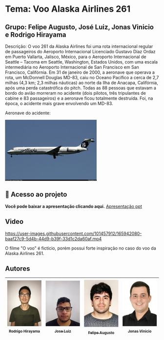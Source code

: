 # Tema: Voo Alaska Airlines 261

## Grupo: Felipe Augusto, José Luiz, Jonas Vinicio e Rodrigo Hirayama

Descrição: O voo 261 da Alaska Airlines foi uma rota internacional regular de passageiros do Aeroporto Internacional
Licenciado Gustavo Díaz Ordaz em Puerto Vallarta, Jalisco, México, para o Aeroporto Internacional de Seattle – Tacoma em Seattle, Washington, Estados Unidos, 
com uma escala intermediária no Aeroporto Internacional de San Francisco em San Francisco, Califórnia. Em 31 de janeiro de 2000, a aeronave que operava a rota, um McDonnell Douglas MD-83, 
caiu no Oceano Pacífico a cerca de 2,7 milhas (4,3 km; 2,3 milhas náuticas) ao norte da Ilha de Anacapa, Califórnia, após uma perda catastrófica do pitch. Todas as 88 pessoas que estavam
a bordo do avião morreram no acidente (dois pilotos, três tripulantes de cabine e 83 passageiros) e a aeronave ficou totalmente destruída. Foi, na época, o acidente mais grave envolvendo um MD-83.

Aeronave do acidente:

![alt text](https://github.com/rodrigohirayama/Trab-Informatica---Apresentacao/blob/main/MD83_guess.jpg)

## 📁 Acesso ao projeto

**Você pode baixar a apresentação clicando aqui.**
[Apresentação ppt](https://github.com/rodrigohirayama/Trab-Informatica---Apresentacao/blob/main/apresenta%C3%A7ao%20acidente%20-%20Informatica.pptx)

## Video



https://user-images.githubusercontent.com/101457912/165942080-baaf27c9-5d4b-44d9-b39f-33d1c2da60af.mp4

O filme "O voo" é ficticio, porém possui forte inspiração no caso do voo da Alaska Airlines 261.

## Autores


|  [<img src="https://github.com/rodrigohirayama/Trab-Informatica---Apresentacao/blob/main/Rodrigo%20Hirayama.JPG" width=115><br><sub>Rodrigo Hirayama</sub>](https://github.com/rodrigohirayama/Trab-Informatica---Apresentacao/blob/main/Rodrigo%20Hirayama.JPG) |  [<img src="https://github.com/rodrigohirayama/Trab-Informatica---Apresentacao/blob/main/Jose%20luiz.jpg" width=115><br><sub>Jose Luiz</sub>](https://github.com/rodrigohirayama/Trab-Informatica---Apresentacao/blob/main/Jose%20luiz.jpg) |  [<img src="https://github.com/rodrigohirayama/Trab-Informatica---Apresentacao/blob/main/Felipe_Augusto.jpg" width=115><br><sub>Felipe Augusto</sub>](https://github.com/rodrigohirayama/Trab-Informatica---Apresentacao/blob/main/Felipe_Augusto.jpg) |  [<img src="https://github.com/rodrigohirayama/Trab-Informatica---Apresentacao/blob/main/jonas.jpeg" width=115><br><sub>Jonas Vinicio</sub>](https://github.com/rodrigohirayama/Trab-Informatica---Apresentacao/blob/main/jonas.jpeg) |
| :---: | :---: | :---: | :---: |
